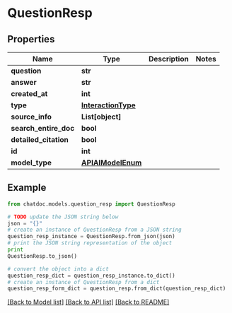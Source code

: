 # QuestionResp


## Properties
Name | Type | Description | Notes
------------ | ------------- | ------------- | -------------
**question** | **str** |  | 
**answer** | **str** |  | 
**created_at** | **int** |  | 
**type** | [**InteractionType**](InteractionType.md) |  | 
**source_info** | **List[object]** |  | 
**search_entire_doc** | **bool** |  | 
**detailed_citation** | **bool** |  | 
**id** | **int** |  | 
**model_type** | [**APIAIModelEnum**](APIAIModelEnum.md) |  | 

## Example

```python
from chatdoc.models.question_resp import QuestionResp

# TODO update the JSON string below
json = "{}"
# create an instance of QuestionResp from a JSON string
question_resp_instance = QuestionResp.from_json(json)
# print the JSON string representation of the object
print
QuestionResp.to_json()

# convert the object into a dict
question_resp_dict = question_resp_instance.to_dict()
# create an instance of QuestionResp from a dict
question_resp_form_dict = question_resp.from_dict(question_resp_dict)
```
[[Back to Model list]](../README.md#documentation-for-models) [[Back to API list]](../README.md#documentation-for-api-endpoints) [[Back to README]](../README.md)



